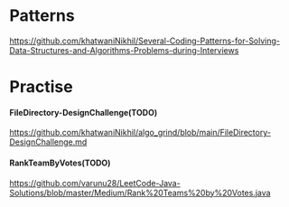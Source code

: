# Patterns
https://github.com/khatwaniNikhil/Several-Coding-Patterns-for-Solving-Data-Structures-and-Algorithms-Problems-during-Interviews

# Practise

#### FileDirectory-DesignChallenge(TODO)
https://github.com/khatwaniNikhil/algo_grind/blob/main/FileDirectory-DesignChallenge.md

#### RankTeamByVotes(TODO)
https://github.com/varunu28/LeetCode-Java-Solutions/blob/master/Medium/Rank%20Teams%20by%20Votes.java
